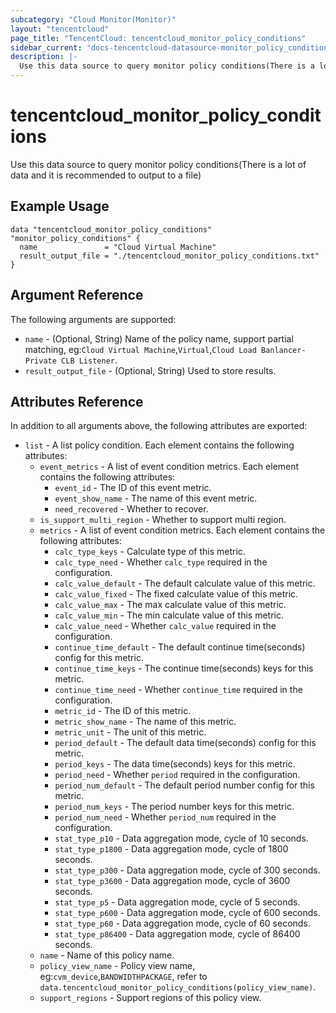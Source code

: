 ```yaml
---
subcategory: "Cloud Monitor(Monitor)"
layout: "tencentcloud"
page_title: "TencentCloud: tencentcloud_monitor_policy_conditions"
sidebar_current: "docs-tencentcloud-datasource-monitor_policy_conditions"
description: |-
  Use this data source to query monitor policy conditions(There is a lot of data and it is recommended to output to a file)
---
```


# tencentcloud_monitor_policy_conditions

Use this data source to query monitor policy conditions(There is a lot of data and it is recommended to output to a file)

## Example Usage

```hcl
data "tencentcloud_monitor_policy_conditions" "monitor_policy_conditions" {
  name               = "Cloud Virtual Machine"
  result_output_file = "./tencentcloud_monitor_policy_conditions.txt"
}
```

## Argument Reference

The following arguments are supported:

* `name` - (Optional, String) Name of the policy name, support partial matching, eg:`Cloud Virtual Machine`,`Virtual`,`Cloud Load Banlancer-Private CLB Listener`.
* `result_output_file` - (Optional, String) Used to store results.

## Attributes Reference

In addition to all arguments above, the following attributes are exported:

* `list` - A list policy condition. Each element contains the following attributes:
  * `event_metrics` - A list of event condition metrics. Each element contains the following attributes:
    * `event_id` - The ID of this event metric.
    * `event_show_name` - The name of this event metric.
    * `need_recovered` - Whether to recover.
  * `is_support_multi_region` - Whether to support multi region.
  * `metrics` - A list of event condition metrics. Each element contains the following attributes:
    * `calc_type_keys` - Calculate type of this metric.
    * `calc_type_need` - Whether `calc_type` required in the configuration.
    * `calc_value_default` - The default calculate value of this metric.
    * `calc_value_fixed` - The fixed calculate value of this metric.
    * `calc_value_max` - The max calculate value of this metric.
    * `calc_value_min` - The min calculate value of this metric.
    * `calc_value_need` - Whether `calc_value` required in the configuration.
    * `continue_time_default` - The default continue time(seconds) config for this metric.
    * `continue_time_keys` - The continue time(seconds) keys for this metric.
    * `continue_time_need` - Whether `continue_time` required in the configuration.
    * `metric_id` - The ID of this metric.
    * `metric_show_name` - The name of this metric.
    * `metric_unit` - The unit of this metric.
    * `period_default` - The default data time(seconds) config for this metric.
    * `period_keys` - The data time(seconds) keys for this metric.
    * `period_need` - Whether `period` required in the configuration.
    * `period_num_default` - The default period number config for this metric.
    * `period_num_keys` - The period number keys for this metric.
    * `period_num_need` - Whether `period_num` required in the configuration.
    * `stat_type_p10` - Data aggregation mode, cycle of 10 seconds.
    * `stat_type_p1800` - Data aggregation mode, cycle of 1800 seconds.
    * `stat_type_p300` - Data aggregation mode, cycle of 300 seconds.
    * `stat_type_p3600` - Data aggregation mode, cycle of 3600 seconds.
    * `stat_type_p5` - Data aggregation mode, cycle of 5 seconds.
    * `stat_type_p600` - Data aggregation mode, cycle of 600 seconds.
    * `stat_type_p60` - Data aggregation mode, cycle of 60 seconds.
    * `stat_type_p86400` - Data aggregation mode, cycle of 86400 seconds.
  * `name` - Name of this policy name.
  * `policy_view_name` - Policy view name, eg:`cvm_device`,`BANDWIDTHPACKAGE`, refer to `data.tencentcloud_monitor_policy_conditions(policy_view_name)`.
  * `support_regions` - Support regions of this policy view.


